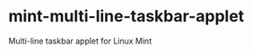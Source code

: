 mint-multi-line-taskbar-applet
==============================

Multi-line taskbar applet for Linux Mint